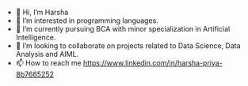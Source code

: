 - 👋 Hi, I’m Harsha
- 👀 I’m interested in programming languages.
- 🌱 I’m currently pursuing BCA with minor specialization in Artificial Intelligence.
- 💞️ I’m looking to collaborate on projects related to Data Science, Data Analysis and AIML.
- 📫 How to reach me https://www.linkedin.com/in/harsha-priya-8b7665252

<!---
Harsha5257/Harsha5257 is a ✨ special ✨ repository because its `README.md` (this file) appears on your GitHub profile.
You can click the Preview link to take a look at your changes.
--->
